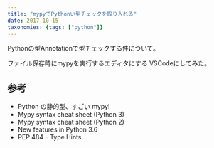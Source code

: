 ```yaml
---
title: "mypyでPythonい型チェックを取り入れる"
date: 2017-10-15
taxonomies: {tags: ["python"]}
---
```


Pythonの型Annotationで型チェックする件について。

ファイル保存時にmypyを実行するエディタにする
VSCodeにしてみた。

## 参考

* Python の静的型、すごい mypy!
* Mypy syntax cheat sheet (Python 3)
* Mypy syntax cheat sheet (Python 2)
* New features in Python 3.6
* PEP 484 – Type Hints
